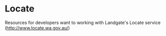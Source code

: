 Locate
======

Resources for developers want to working with Landgate's Locate service (http://www.locate.wa.gov.au/)
